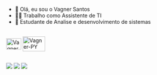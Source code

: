 - 🖖 Olá, eu sou o Vagner Santos
- 👨‍💻 Trabalho como Assistente de TI
- 🌱 Estudante de Analise e desenvolvimento de sistemas



  
<div style="display: inline_block"><br>
  
  <img align="center" alt="Vagner-HTML" height="30" width="40" src="https://cdn.worldvectorlogo.com/logos/django.svg">
  <img align="center" alt="Vagner-PY" height="40" width="60" src="https://www.python.org/static/community_logos/python-logo-inkscape.svg">
 
</div>
  <br>
 <div> 
 
  <a href="https://instagram.com/vagnerdss" target="_blank"><img src="https://img.shields.io/badge/-Instagram-%23E4405F?style=for-the-badge&logo=instagram&logoColor=white" target="_blank"></a>
 	<a href = "mailto:vagnerdss2@gmail.com"><img src="https://img.shields.io/badge/-Gmail-%23333?style=for-the-badge&logo=gmail&logoColor=white" target="_blank"></a>
  <a href="https://www.linkedin.com/in/vagner-santos-69971b22a" target="_blank"><img src="https://img.shields.io/badge/-LinkedIn-%230077B5?style=for-the-badge&logo=linkedin&logoColor=white" target="_blank"></a> 

  
</div>

